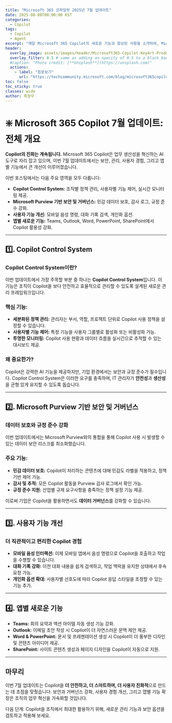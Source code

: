 ```yaml
---
title: "Microsoft 365 코파일럿 2025년 7월 업데이트"
date: 2025-08-08T00:00:00 KST
categories:
  - Copilot
tags:
  - Copilot
  - Agent
excerpt: "매달 Microsoft 365 Copilot의 새로운 기능과 향상된 사항을 소개하여, Microsoft 365 관리자들이 Copilot의 최신 기능을 통해 사용자들이 일상적으로 사용하는 앱에서 더욱 생산적이고 효율적으로 일할 수 있도록 돕습니다."
header:
  overlay_image: assets/images/header/Microsoft365-Copilot-KeyArt-Productivity-6K-01.png
  overlay_filter: 0.5 # same as adding an opacity of 0.5 to a black background
  #caption: "Photo credit: [**Unsplash**](https://unsplash.com)"
  actions:
    - label: "원문보기"
      url: "https://techcommunity.microsoft.com/blog/microsoft365copilotblog/what%E2%80%99s-new-in-microsoft-365-copilot--july-2025/4438253"
toc: false
toc_sticky: true
classes: wide
author: 최정우
---
```


# ❇️ Microsoft 365 Copilot 7월 업데이트: 전체 개요

**Copilot의 진화는 계속됩니다.** Microsoft 365 Copilot은 업무 생산성을 혁신하는 AI 도구로 자리 잡고 있으며, 이번 7월 업데이트에서는 보안, 관리, 사용자 경험, 그리고 앱별 기능에서 큰 개선이 이루어졌습니다.

이번 포스팅에서는 다음 주요 영역을 모두 다룹니다:

- **Copilot Control System:** 조직별 정책 관리, 사용자별 기능 제어, 실시간 모니터링 제공. 
- **Microsoft Purview 기반 보안 및 거버넌스:** 민감 데이터 보호, 감사 로그, 규정 준수 강화.
- **사용자 기능 개선:** 모바일 음성 명령, 대화 기록 검색, 개인화 옵션.
- **앱별 새로운 기능:** Teams, Outlook, Word, PowerPoint, SharePoint에서 Copilot 활용성 강화.

---

## 1️⃣. Copilot Control System

### Copilot Control System이란?

이번 업데이트에서 가장 주목할 부분 중 하나는 **Copilot Control System**입니다. 이 기능은 조직이 Copilot을 보다 안전하고 효율적으로 관리할 수 있도록 설계된 새로운 관리 프레임워크입니다.

### 핵심 기능:

- **세분화된 정책 관리:** 관리자는 부서, 역할, 프로젝트 단위로 Copilot 사용 정책을 설정할 수 있습니다.
- **사용자별 기능 제어:** 특정 기능을 사용자 그룹별로 활성화 또는 비활성화 가능.
- **투명한 모니터링:** Copilot 사용 현황과 데이터 흐름을 실시간으로 추적할 수 있는 대시보드 제공.

### 왜 중요한가?

Copilot은 강력한 AI 기능을 제공하지만, 기업 환경에서는 보안과 규정 준수가 필수입니다. Copilot Control System은 이러한 요구를 충족하며, IT 관리자가 **안전성**과 **생산성**을 균형 있게 유지할 수 있도록 돕습니다.

---

## 2️⃣. Microsoft Purview 기반 보안 및 거버넌스

### 데이터 보호와 규정 준수 강화

이번 업데이트에서는 Microsoft Purview와의 통합을 통해 Copilot 사용 시 발생할 수 있는 데이터 보안 리스크를 최소화했습니다.

### 주요 기능:

- **민감 데이터 보호:** Copilot이 처리하는 콘텐츠에 대해 민감도 라벨을 적용하고, 정책 기반 제어 가능.
- **감사 및 추적:** 모든 Copilot 활동을 Purview 감사 로그에서 확인 가능.
- **규정 준수 지원:** 산업별 규제 요구사항을 충족하는 정책 설정 기능 제공.

이로써 기업은 Copilot을 활용하면서도 **데이터 거버넌스**를 강화할 수 있습니다.

---

## 3️⃣. 사용자 기능 개선

### 더 직관적이고 편리한 Copilot 경험

- **모바일 음성 인터랙션:** 이제 모바일 앱에서 음성 명령으로 Copilot을 호출하고 작업을 수행할 수 있습니다.
- **대화 기록 강화:** 이전 대화 내용을 쉽게 검색하고, 작업 맥락을 유지한 상태에서 후속 요청 가능.
- **개인화 옵션 확대:** 사용자별 선호도에 따라 Copilot 응답 스타일을 조정할 수 있는 기능 추가.

---

## 4️⃣. 앱별 새로운 기능

- **Teams:** 회의 요약과 액션 아이템 자동 생성 기능 강화.
- **Outlook:** 이메일 초안 작성 시 Copilot이 더 자연스러운 문맥 제안 제공.
- **Word & PowerPoint:** 문서 및 프레젠테이션 생성 시 Copilot이 더 풍부한 디자인 및 콘텐츠 아이디어 제공.
- **SharePoint:** 사이트 콘텐츠 생성과 페이지 디자인을 Copilot이 자동으로 지원.

---

## 마무리

이번 7월 업데이트는 Copilot을 **더 안전하고, 더 스마트하며, 더 사용자 친화적**으로 만드는 데 초점을 맞췄습니다. 보안과 거버넌스 강화, 사용자 경험 개선, 그리고 앱별 기능 확장은 조직의 업무 혁신을 가속화할 것입니다.

다음 단계: Copilot을 조직에서 최대한 활용하기 위해, 새로운 관리 기능과 보안 옵션을 검토하고 적용해 보세요.

